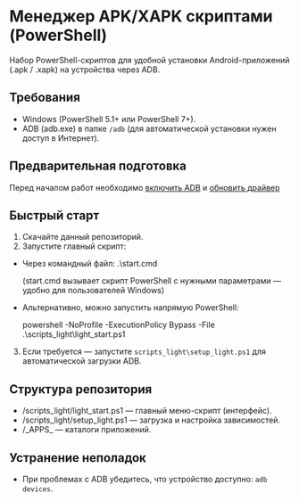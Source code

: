 # Менеджер APK/XAPK скриптами (PowerShell)

Набор PowerShell-скриптов для удобной установки Android-приложений (.apk / .xapk) на устройства через ADB.

## Требования

- Windows (PowerShell 5.1+ или PowerShell 7+).
- ADB (adb.exe) в папке `/adb` (для автоматической установки нужен доступ в Интернет).

## Предварительная подготовка
Перед началом работ необходимо [включить ADB](./doc/README.md) и [обновить драйвер](./update_driver/README.md)

## Быстрый старт

1. Скачайте данный репозиторий.
2. Запустите главный скрипт:

- Через командный файл: .\start.cmd

  (start.cmd вызывает скрипт PowerShell с нужными параметрами — удобно для пользователей Windows)

- Альтернативно, можно запустить напрямую PowerShell:

  powershell -NoProfile -ExecutionPolicy Bypass -File .\scripts_light\light_start.ps1

3. Если требуется — запустите `scripts_light\setup_light.ps1` для автоматической загрузки ADB.

## Структура репозитория

- /scripts_light/light_start.ps1 — главный меню-скрипт (интерфейс).
- /scripts_light/setup_light.ps1 — загрузка и настройка зависимостей.
- /\_APPS\_ — каталоги приложений.

## Устранение неполадок
- При проблемах с ADB убедитесь, что устройство доступно: `adb devices`.
